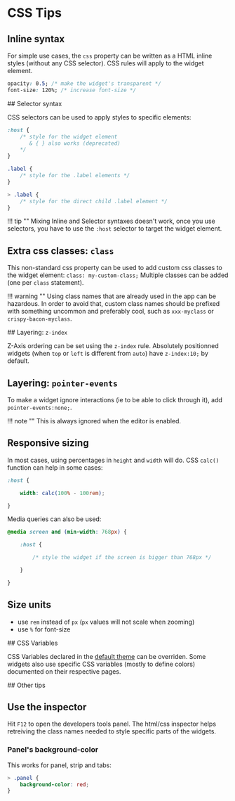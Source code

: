 # CSS Tips

## Inline syntax

For simple use cases, the `css` property can be written as a HTML inline styles (without any CSS selector). CSS rules will apply to the widget element.

```css
opacity: 0.5; /* make the widget's transparent */
font-size: 120%; /* increase font-size */
```


## Selector syntax

CSS selectors can be used to apply styles to specific elements:

```css
:host {
    /* style for the widget element
       & { } also works (deprecated)
    */
}

.label {
    /* style for the .label elements */
}

> .label {
    /* style for the direct child .label element */
}

```

!!! tip ""
    Mixing Inline and Selector syntaxes doesn't work, once you use selectors, you have to use the `:host` selector to target the widget element.

## Extra css classes: `class`

This non-standard css property can be used to add custom css classes to the widget element: `class: my-custom-class;`
Multiple classes can be added (one per `class` statement).

!!! warning ""
    Using class names that are already used in the app can be hazardous. In order to avoid that, custom class names should be prefixed with something uncommon and preferably cool, such as `xxx-myclass` or `crispy-bacon-myclass`.

## Layering: `z-index`

Z-Axis ordering can be set using the `z-index` rule. Absolutely positionned widgets (when `top` or `left` is different from `auto`) have `z-index:10;` by default.

## Layering: `pointer-events`

To make a widget ignore interactions (ie to be able to click through it), add `pointer-events:none;`.

!!! note ""
    This is always ignored when the editor is enabled.

## Responsive sizing

In most cases, using percentages in `height` and `width` will do. CSS `calc()` function can help in some cases:

```css
:host {

    width: calc(100% - 100rem);

}
```

Media queries can also be used:

```css
@media screen and (min-width: 768px) {

    :host {

        /* style the widget if the screen is bigger than 768px */

    }

}
```


## Size units

- use `rem` instead of `px` (`px` values will not scale when zooming)
- use `%` for font-size


## CSS Variables

CSS Variables declared in the  [default theme](https://github.com/jean-emmanuel/open-stage-control/blob/master/src/browser/scss/themes/default.scss) can be overriden. Some widgets also use specific CSS variables (mostly to define colors) documented on their respective pages.

## Other tips

## Use the inspector

Hit `F12` to open the developers tools panel. The html/css inspector helps retreiving the class names needed to style specific parts of the widgets.

### Panel's background-color

This works for panel, strip and tabs:

```css
> .panel {
    background-color: red;
}
```
